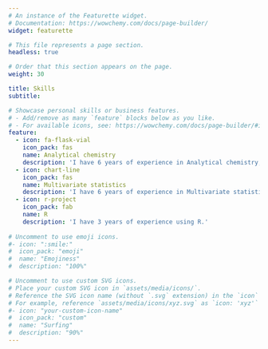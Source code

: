 ```yaml
---
# An instance of the Featurette widget.
# Documentation: https://wowchemy.com/docs/page-builder/
widget: featurette

# This file represents a page section.
headless: true

# Order that this section appears on the page.
weight: 30

title: Skills
subtitle:

# Showcase personal skills or business features.
# - Add/remove as many `feature` blocks below as you like.
# - For available icons, see: https://wowchemy.com/docs/page-builder/#icons
feature:
  - icon: fa-flask-vial
    icon_pack: fas
    name: Analytical chemistry
    description: 'I have 6 years of experience in Analytical chemistry, using LC or GC-MS and NMR.'
  - icon: chart-line
    icon_pack: fas
    name: Multivariate statistics
    description: 'I have 6 years of experience in Multivariate statistics.'
  - icon: r-project
    icon_pack: fab
    name: R
    description: 'I have 3 years of experience using R.'
    
# Uncomment to use emoji icons.
#- icon: ":smile:"
#  icon_pack: "emoji"
#  name: "Emojiness"
#  description: "100%"

# Uncomment to use custom SVG icons.
# Place your custom SVG icon in `assets/media/icons/`.
# Reference the SVG icon name (without `.svg` extension) in the `icon` field.
# For example, reference `assets/media/icons/xyz.svg` as `icon: 'xyz'`
#- icon: "your-custom-icon-name"
#  icon_pack: "custom"
#  name: "Surfing"
#  description: "90%"
---
```

